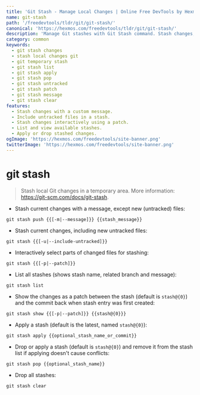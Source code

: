 ```yaml
---
title: 'Git Stash - Manage Local Changes | Online Free DevTools by Hexmos'
name: git-stash
path: '/freedevtools/tldr/git/git-stash/'
canonical: 'https://hexmos.com/freedevtools/tldr/git/git-stash/'
description: 'Manage Git stashes with Git Stash command. Stash changes, list stashes, and apply stashes. Free online tool, no registration required.'
category: common
keywords:
  - git stash changes
  - stash local changes git
  - git temporary stash
  - git stash list
  - git stash apply
  - git stash pop
  - git stash untracked
  - git stash patch
  - git stash message
  - git stash clear
features:
  - Stash changes with a custom message.
  - Include untracked files in a stash.
  - Stash changes interactively using a patch.
  - List and view available stashes.
  - Apply or drop stashed changes.
ogImage: 'https://hexmos.com/freedevtools/site-banner.png'
twitterImage: 'https://hexmos.com/freedevtools/site-banner.png'
---
```


# git stash

> Stash local Git changes in a temporary area.
> More information: <https://git-scm.com/docs/git-stash>.

- Stash current changes with a message, except new (untracked) files:

`git stash push {{[-m|--message]}} {{stash_message}}`

- Stash current changes, including new untracked files:

`git stash {{[-u|--include-untracked]}}`

- Interactively select parts of changed files for stashing:

`git stash {{[-p|--patch]}}`

- List all stashes (shows stash name, related branch and message):

`git stash list`

- Show the changes as a patch between the stash (default is `stash@{0}`) and the commit back when stash entry was first created:

`git stash show {{[-p|--patch]}} {{stash@{0}}}`

- Apply a stash (default is the latest, named `stash@{0}`):

`git stash apply {{optional_stash_name_or_commit}}`

- Drop or apply a stash (default is `stash@{0}`) and remove it from the stash list if applying doesn't cause conflicts:

`git stash pop {{optional_stash_name}}`

- Drop all stashes:

`git stash clear`
